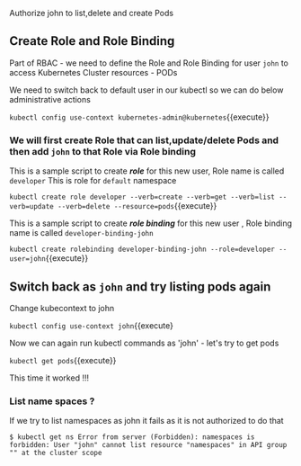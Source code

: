 Authorize john to list,delete and create Pods 

## Create Role and Role Binding

Part of RBAC - we need to define the Role and Role Binding for user `john` to access Kubernetes Cluster resources - PODs 

We need to switch back to default user in our kubectl so we can do below administrative actions 

`
kubectl config use-context kubernetes-admin@kubernetes
`{{execute}}

### We will first create Role that can list,update/delete Pods and then add `john` to that Role via Role binding

This is a sample script to create ***role*** for this new user, Role name is called `developer`
This is role for `default` namespace 

`
kubectl create role developer --verb=create --verb=get --verb=list --verb=update --verb=delete --resource=pods
`{{execute}}

This is a sample script to create ***role binding*** for this new user , Role binding name is called `developer-binding-john`

`
kubectl create rolebinding developer-binding-john --role=developer --user=john
`{{execute}}


## Switch back as `john` and try listing pods again 

Change kubecontext to john

`
kubectl config use-context john
`{{execute}

Now we can again run kubectl commands as 'john' - let's try to get pods 

`
kubectl get pods
`{{execute}} 

This time it worked !!! 

### List name spaces ? 

If we try to list namespaces as john it fails as it is not authorized to do that 

`
$ kubectl get ns
Error from server (Forbidden): namespaces is forbidden: User "john" cannot list resource "namespaces" in API group "" at the cluster scope
`